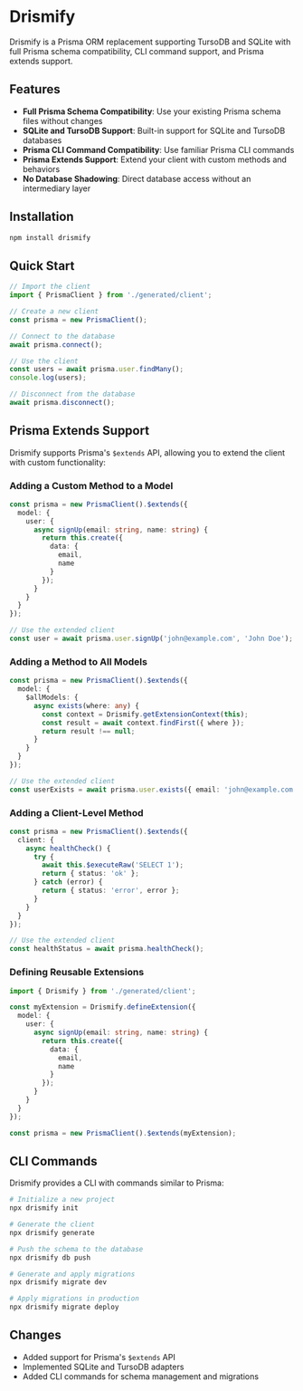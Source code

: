 
# Drismify

Drismify is a Prisma ORM replacement supporting TursoDB and SQLite with full Prisma schema compatibility, CLI command support, and Prisma extends support.

## Features

- **Full Prisma Schema Compatibility**: Use your existing Prisma schema files without changes
- **SQLite and TursoDB Support**: Built-in support for SQLite and TursoDB databases
- **Prisma CLI Command Compatibility**: Use familiar Prisma CLI commands
- **Prisma Extends Support**: Extend your client with custom methods and behaviors
- **No Database Shadowing**: Direct database access without an intermediary layer

## Installation

```bash
npm install drismify
```

## Quick Start

```typescript
// Import the client
import { PrismaClient } from './generated/client';

// Create a new client
const prisma = new PrismaClient();

// Connect to the database
await prisma.connect();

// Use the client
const users = await prisma.user.findMany();
console.log(users);

// Disconnect from the database
await prisma.disconnect();
```

## Prisma Extends Support

Drismify supports Prisma's `$extends` API, allowing you to extend the client with custom functionality:

### Adding a Custom Method to a Model

```typescript
const prisma = new PrismaClient().$extends({
  model: {
    user: {
      async signUp(email: string, name: string) {
        return this.create({
          data: {
            email,
            name
          }
        });
      }
    }
  }
});

// Use the extended client
const user = await prisma.user.signUp('john@example.com', 'John Doe');
```

### Adding a Method to All Models

```typescript
const prisma = new PrismaClient().$extends({
  model: {
    $allModels: {
      async exists(where: any) {
        const context = Drismify.getExtensionContext(this);
        const result = await context.findFirst({ where });
        return result !== null;
      }
    }
  }
});

// Use the extended client
const userExists = await prisma.user.exists({ email: 'john@example.com' });
```

### Adding a Client-Level Method

```typescript
const prisma = new PrismaClient().$extends({
  client: {
    async healthCheck() {
      try {
        await this.$executeRaw('SELECT 1');
        return { status: 'ok' };
      } catch (error) {
        return { status: 'error', error };
      }
    }
  }
});

// Use the extended client
const healthStatus = await prisma.healthCheck();
```

### Defining Reusable Extensions

```typescript
import { Drismify } from './generated/client';

const myExtension = Drismify.defineExtension({
  model: {
    user: {
      async signUp(email: string, name: string) {
        return this.create({
          data: {
            email,
            name
          }
        });
      }
    }
  }
});

const prisma = new PrismaClient().$extends(myExtension);
```

## CLI Commands

Drismify provides a CLI with commands similar to Prisma:

```bash
# Initialize a new project
npx drismify init

# Generate the client
npx drismify generate

# Push the schema to the database
npx drismify db push

# Generate and apply migrations
npx drismify migrate dev

# Apply migrations in production
npx drismify migrate deploy
```

## Changes

- Added support for Prisma's `$extends` API
- Implemented SQLite and TursoDB adapters
- Added CLI commands for schema management and migrations